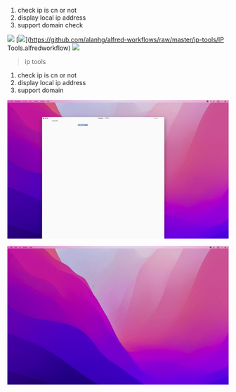 1. check ip is cn or not
2. display local ip address
3. support domain check


![](https://img.shields.io/badge/version-v0.1-green?style=for-the-badge)
[![](https://img.shields.io/badge/download-click-blue?style=for-the-badge)](https://github.com/alanhg/alfred-workflows/raw/master/ip-tools/IP Tools.alfredworkflow)
[![](https://img.shields.io/badge/plist-link-important?style=for-the-badge)](https://raw.githubusercontent.com/alanhg/alfred-workflows/master/ip-tools/src/info.plist)


<!-- more -->
> ip tools

1. check ip is cn or not
2. display local ip address
3. support domain

![](screenshot.gif)

![](screenshot2.gif)
